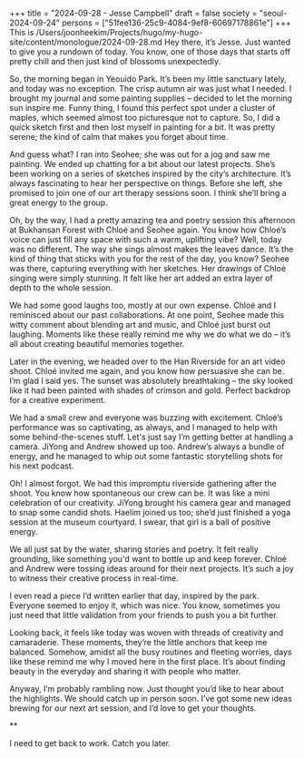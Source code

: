 +++
title = "2024-09-28 - Jesse Campbell"
draft = false
society = "seoul-2024-09-24"
persons = ["51fee136-25c9-4084-9ef8-60697178861e"]
+++
This is /Users/joonheekim/Projects/hugo/my-hugo-site/content/monologue/2024-09-28.md
Hey there, it’s Jesse. Just wanted to give you a rundown of today. You know, one of those days that starts off pretty chill and then just kind of blossoms unexpectedly.

So, the morning began in Yeouido Park. It’s been my little sanctuary lately, and today was no exception. The crisp autumn air was just what I needed. I brought my journal and some painting supplies – decided to let the morning sun inspire me. Funny thing, I found this perfect spot under a cluster of maples, which seemed almost too picturesque not to capture. So, I did a quick sketch first and then lost myself in painting for a bit. It was pretty serene; the kind of calm that makes you forget about time. 

And guess what? I ran into Seohee; she was out for a jog and saw me painting. We ended up chatting for a bit about our latest projects. She’s been working on a series of sketches inspired by the city’s architecture. It’s always fascinating to hear her perspective on things. Before she left, she promised to join one of our art therapy sessions soon. I think she’ll bring a great energy to the group.

Oh, by the way, I had a pretty amazing tea and poetry session this afternoon at Bukhansan Forest with Chloé and Seohee again. You know how Chloé’s voice can just fill any space with such a warm, uplifting vibe? Well, today was no different. The way she sings almost makes the leaves dance. It’s the kind of thing that sticks with you for the rest of the day, you know? Seohee was there, capturing everything with her sketches. Her drawings of Chloé singing were simply stunning. It felt like her art added an extra layer of depth to the whole session.

We had some good laughs too, mostly at our own expense. Chloé and I reminisced about our past collaborations. At one point, Seohee made this witty comment about blending art and music, and Chloé just burst out laughing. Moments like these really remind me why we do what we do – it’s all about creating beautiful memories together.

Later in the evening, we headed over to the Han Riverside for an art video shoot. Chloé invited me again, and you know how persuasive she can be. I’m glad I said yes. The sunset was absolutely breathtaking – the sky looked like it had been painted with shades of crimson and gold. Perfect backdrop for a creative experiment. 

We had a small crew and everyone was buzzing with excitement. Chloé’s performance was so captivating, as always, and I managed to help with some behind-the-scenes stuff. Let's just say I’m getting better at handling a camera. JiYong and Andrew showed up too. Andrew’s always a bundle of energy, and he managed to whip out some fantastic storytelling shots for his next podcast.

Oh! I almost forgot. We had this impromptu riverside gathering after the shoot. You know how spontaneous our crew can be. It was like a mini celebration of our creativity. JiYong brought his camera gear and managed to snap some candid shots. Haelim joined us too; she’d just finished a yoga session at the museum courtyard. I swear, that girl is a ball of positive energy.

We all just sat by the water, sharing stories and poetry. It felt really grounding, like something you'd want to bottle up and keep forever. Chloé and Andrew were tossing ideas around for their next projects. It’s such a joy to witness their creative process in real-time.

I even read a piece I’d written earlier that day, inspired by the park. Everyone seemed to enjoy it, which was nice. You know, sometimes you just need that little validation from your friends to push you a bit further.

Looking back, it feels like today was woven with threads of creativity and camaraderie. These moments, they’re the little anchors that keep me balanced. Somehow, amidst all the busy routines and fleeting worries, days like these remind me why I moved here in the first place. It’s about finding beauty in the everyday and sharing it with people who matter.

Anyway, I’m probably rambling now. Just thought you’d like to hear about the highlights. We should catch up in person soon. I’ve got some new ideas brewing for our next art session, and I’d love to get your thoughts.

**

I need to get back to work. Catch you later.
